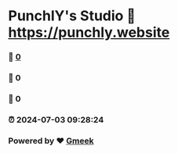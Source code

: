 # PunchlY's Studio :link: https://punchly.website 
### :page_facing_up: [0](https://punchly.website/tag.html) 
### :speech_balloon: 0 
### :hibiscus: 0 
### :alarm_clock: 2024-07-03 09:28:24 
### Powered by :heart: [Gmeek](https://github.com/Meekdai/Gmeek)
